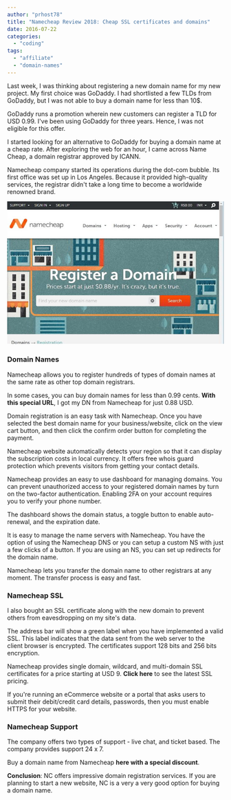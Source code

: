 ```yaml
---
author: "prhost78"
title: "Namecheap Review 2018: Cheap SSL certificates and domains"
date: 2016-07-22
categories: 
  - "coding"
tags: 
  - "affiliate"
  - "domain-names"
---
```


Last week, I was thinking about registering a new domain name for my new project. My first choice was GoDaddy. I had shortlisted a few TLDs from GoDaddy, but I was not able to buy a domain name for less than 10$.

GoDaddy runs a promotion wherein new customers can register a TLD for USD 0.99. I've been using GoDaddy for three years. Hence, I was not eligible for this offer.

I started looking for an alternative to GoDaddy for buying a domain name at a cheap rate. After exploring the web for an hour, I came across Name Cheap, a domain registrar approved by ICANN.

Namecheap company started its operations during the dot-com bubble. Its first office was set up in Los Angeles. Because it provided high-quality services, the registrar didn't take a long time to become a worldwide renowned brand.

![Namecheap review 2016 : 0.88 domain names cheap ssl hosting](images/Namecheap-0.88-domain-names.jpg)

### Domain Names

Namecheap allows you to register hundreds of types of domain names at the same rate as other top domain registrars.

In some cases, you can buy domain names for less than 0.99 cents. **With this special URL**, I got my DN from Namecheap for just 0.88 USD.

Domain registration is an easy task with Namecheap. Once you have selected the best domain name for your business/website, click on the view cart button, and then click the confirm order button for completing the payment.

Namecheap website automatically detects your region so that it can display the subscription costs in local currency. It offers free whois guard protection which prevents visitors from getting your contact details.

Namecheap provides an easy to use dashboard for managing domains. You can prevent unauthorized access to your registered domain names by turn on the two-factor authentication. Enabling 2FA on your account requires you to verify your phone number.

The dashboard shows the domain status, a toggle button to enable auto-renewal, and the expiration date.

It is easy to manage the name servers with Namecheap. You have the option of using the Namecheap DNS or you can setup a custom NS with just a few clicks of a button. If you are using an NS, you can set up redirects for the domain name.

Namecheap lets you transfer the domain name to other registrars at any moment. The transfer process is easy and fast.

### Namecheap SSL

I also bought an SSL certificate along with the new domain to prevent others from eavesdropping on my site's data.

The address bar will show a green label when you have implemented a valid SSL. This label indicates that the data sent from the web server to the client browser is encrypted. The certificates support 128 bits and 256 bits encryption.

Namecheap provides single domain, wildcard, and multi-domain SSL certificates for a price starting at USD 9. **Click here** to see the latest SSL pricing.

If you're running an eCommerce website or a portal that asks users to submit their debit/credit card details, passwords, then you must enable HTTPS for your website.

### Namecheap Support

The company offers two types of support - live chat, and ticket based. The company provides support 24 x 7.

Buy a domain name from Namecheap **here with a special discount**.

**Conclusion**: NC offers impressive domain registration services. If you are planning to start a new website, NC is a very a very good option for buying a domain name.
